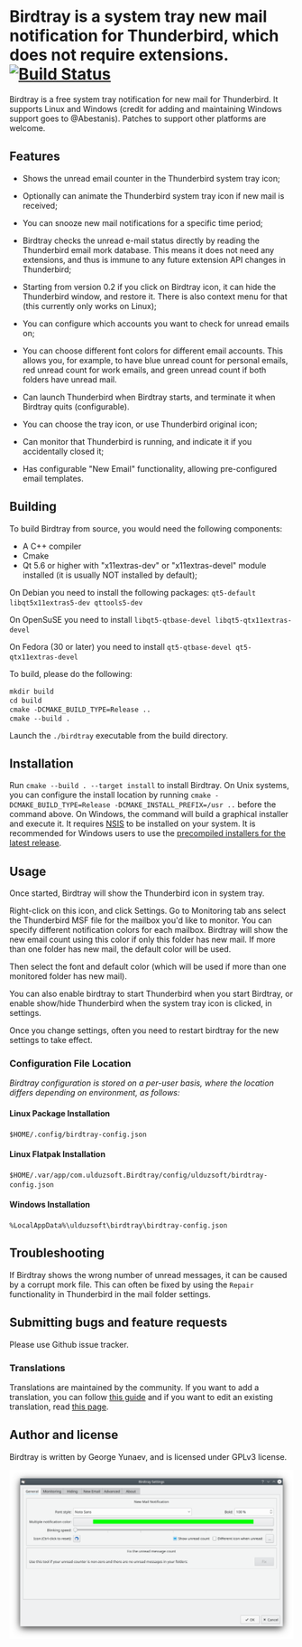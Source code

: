 # Birdtray is a system tray new mail notification for Thunderbird, which does not require extensions. [![Build Status](https://github.com/gyunaev/birdtray/workflows/Build/badge.svg?event=push)](https://github.com/gyunaev/birdtray/action)

Birdtray is a free system tray notification for new mail for Thunderbird. It supports Linux and Windows (credit for adding and maintaining Windows support goes to @Abestanis). Patches to support other platforms are welcome.

## Features

- Shows the unread email counter in the Thunderbird system tray icon;

- Optionally can animate the Thunderbird system tray icon if new mail is received;

- You can snooze new mail notifications for a specific time period;

- Birdtray checks the unread e-mail status directly by reading the Thunderbird email mork database. This means it does not need any extensions, and thus is immune to any future extension API changes in Thunderbird;

- Starting from version 0.2 if you click on Birdtray icon, it can hide the Thunderbird window, and restore it. There is also context menu for that (this currently only works on Linux);

- You can configure which accounts you want to check for unread emails on;

- You can choose different font colors for different email accounts. This allows you, for example, to have blue unread count for personal emails, red unread count for work emails, and green unread count if both folders have unread mail.

- Can launch Thunderbird when Birdtray starts, and terminate it when Birdtray quits (configurable).

- You can choose the tray icon, or use Thunderbird original icon;

- Can monitor that Thunderbird is running, and indicate it if you accidentally closed it;

- Has configurable "New Email" functionality, allowing pre-configured email templates.


## Building

To build Birdtray from source, you would need the following components:

- A C++ compiler
- Cmake
- Qt 5.6 or higher with "x11extras-dev" or "x11extras-devel"  module installed (it is usually NOT installed by default);

On Debian you need to install the following packages: ``qt5-default libqt5x11extras5-dev qttools5-dev``

On OpenSuSE you need to install ``libqt5-qtbase-devel libqt5-qtx11extras-devel ``

On Fedora (30 or later) you need to install ``qt5-qtbase-devel qt5-qtx11extras-devel``

To build, please do the following:

```shell script
mkdir build
cd build
cmake -DCMAKE_BUILD_TYPE=Release ..
cmake --build .
```

Launch the `./birdtray` executable from the build directory.

## Installation

Run `cmake --build . --target install` to install Birdtray.
On Unix systems, you can configure the install location by running
`cmake -DCMAKE_BUILD_TYPE=Release -DCMAKE_INSTALL_PREFIX=/usr ..` before the command above.
On Windows, the command will build a graphical installer and execute it.
It requires [NSIS](https://nsis.sourceforge.io/Main_Page) to be installed on your system.
It is recommended for Windows users to use the
[precompiled installers for the latest release](https://github.com/gyunaev/birdtray/releases/latest).  

## Usage

Once started, Birdtray will show the Thunderbird icon in system tray.

Right-click on this icon, and click Settings. Go to Monitoring tab ans select the Thunderbird MSF file for the mailbox you'd like to monitor. You can specify different notification colors for each mailbox. Birdtray will show the new email count using this color if only this folder has new mail. If more than one folder has new mail, the default color will be used.

Then select the font and default color (which will be used if more than one monitored folder has new mail).

You can also enable birdtray to start Thunderbird when you start Birdtray, or enable show/hide Thunderbird when the system tray icon is clicked, in settings.

Once you change settings, often you need to restart birdtray for the new settings to take effect.

### Configuration File Location
*Birdtray configuration is stored on a per-user basis, where the location differs depending on environment, as follows:*

#### Linux Package Installation
`$HOME/.config/birdtray-config.json`

#### Linux Flatpak Installation
`$HOME/.var/app/com.ulduzsoft.Birdtray/config/ulduzsoft/birdtray-config.json`

#### Windows Installation
`%LocalAppData%\ulduzsoft\birdtray\birdtray-config.json`

## Troubleshooting

If Birdtray shows the wrong number of unread messages, it can be caused by a corrupt mork file.
This can often be fixed by using the `Repair` functionality in Thunderbird
in the mail folder settings.

## Submitting bugs and feature requests

Please use Github issue tracker.

### Translations

Translations are maintained by the community.
If you want to add a translation, you can follow [this guide](https://github.com/gyunaev/birdtray/wiki/Add-a-new-translation)
and if you want to edit an existing translation, read [this page](https://github.com/gyunaev/birdtray/wiki/Edit-an-existing-translation).

## Author and license

Birdtray is written by George Yunaev, and is licensed under GPLv3 license.

![birdtray-settings](screenshots/birdtray-settings.png)
